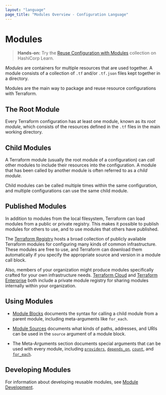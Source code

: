 ```yaml
---
layout: "language"
page_title: "Modules Overview - Configuration Language"
---
```


# Modules

> **Hands-on:** Try the [Reuse Configuration with Modules](https://learn.hashicorp.com/collections/terraform/modules?utm_source=WEBSITE&utm_medium=WEB_IO&utm_offer=ARTICLE_PAGE&utm_content=DOCS) collection on HashiCorp Learn.

_Modules_ are containers for multiple resources that are used together. A module
consists of a collection of `.tf` and/or `.tf.json` files kept together in a
directory.

Modules are the main way to package and reuse resource configurations with
Terraform.

## The Root Module

Every Terraform configuration has at least one module, known as its
_root module_, which consists of the resources defined in the `.tf` files in
the main working directory.

## Child Modules

A Terraform module (usually the root module of a configuration) can _call_ other
modules to include their resources into the configuration. A module that has
been called by another module is often referred to as a _child module._

Child modules can be called multiple times within the same configuration, and
multiple configurations can use the same child module.

## Published Modules

In addition to modules from the local filesystem, Terraform can load modules
from a public or private registry. This makes it possible to publish modules for
others to use, and to use modules that others have published.

The [Terraform Registry](https://registry.terraform.io/browse/modules) hosts a
broad collection of publicly available Terraform modules for configuring many
kinds of common infrastructure. These modules are free to use, and Terraform can
download them automatically if you specify the appropriate source and version in
a module call block.

Also, members of your organization might produce modules specifically crafted
for your own infrastructure needs. [Terraform Cloud](/docs/cloud/index.html) and
[Terraform Enterprise](/docs/enterprise/index.html) both include a private
module registry for sharing modules internally within your organization.

## Using Modules

- [Module Blocks](/docs/language/modules/syntax.html) documents the syntax for
  calling a child module from a parent module, including meta-arguments like
  `for_each`.

- [Module Sources](/docs/language/modules/sources.html) documents what kinds of paths,
  addresses, and URIs can be used in the `source` argument of a module block.

- The Meta-Arguments section documents special arguments that can be used with
  every module, including
  [`providers`](/docs/language/meta-arguments/module-providers.html),
  [`depends_on`](/docs/language/meta-arguments/depends_on.html),
  [`count`](/docs/language/meta-arguments/count.html),
  and [`for_each`](/docs/language/meta-arguments/for_each.html).

## Developing Modules

For information about developing reusable modules, see
[Module Development](/docs/language/modules/develop/index.html).

